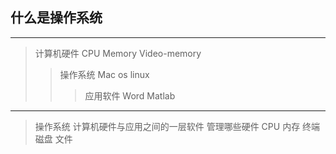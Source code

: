 ## 什么是操作系统
---
> 计算机硬件 CPU Memory Video-memory
>> 操作系统 Mac os linux 
>>> 应用软件 Word Matlab
---
> 操作系统 计算机硬件与应用之间的一层软件
> 管理哪些硬件 CPU 内存 终端 磁盘 文件
> 